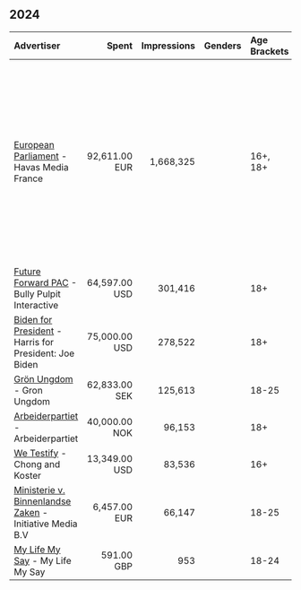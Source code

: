 ## 2024 
|Advertiser|Spent|Impressions|Genders|Age Brackets|Country Codes|
|:---|---:|---:|:---|:---|:---|
|[European Parliament](European_Parliament.md) - Havas Media France|92,611.00 EUR|1,668,325||16+, 18+|austria, belgium, czech republic, denmark, finland, france, germany, greece, hungary, ireland, italy, netherlands, poland, portugal, romania, spain, sweden|
|[Future Forward PAC](Future_Forward_PAC.md) - Bully Pulpit Interactive|64,597.00 USD|301,416||18+|united states|
|[Biden for President](Biden_for_President.md) - Harris for President: Joe Biden|75,000.00 USD|278,522||18+|united states|
|[Grön Ungdom](Grön_Ungdom.md) - Gron Ungdom|62,833.00 SEK|125,613||18-25|sweden|
|[Arbeiderpartiet](Arbeiderpartiet.md) - Arbeiderpartiet|40,000.00 NOK|96,153||18+|norway|
|[We Testify](We_Testify.md) - Chong and Koster|13,349.00 USD|83,536||16+|united states|
|[Ministerie v. Binnenlandse Zaken](Ministerie_v._Binnenlandse_Zaken.md) - Initiative Media B.V|6,457.00 EUR|66,147||18-25|netherlands|
|[My Life My Say](My_Life_My_Say.md) - My Life My Say|591.00 GBP|953||18-24|united kingdom|

